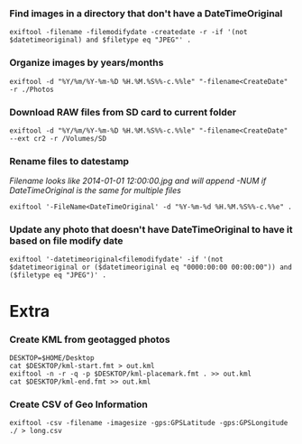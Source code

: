 
### Find images in a directory that don't have a DateTimeOriginal ###

    exiftool -filename -filemodifydate -createdate -r -if '(not $datetimeoriginal) and $filetype eq "JPEG"' .

### Organize images by years/months

    exiftool -d "%Y/%m/%Y-%m-%D %H.%M.%S%%-c.%%le" "-filename<CreateDate" -r ./Photos

### Download RAW files from SD card to current folder

    exiftool -d "%Y/%m/%Y-%m-%D %H.%M.%S%%-c.%%le" "-filename<CreateDate" --ext cr2 -r /Volumes/SD

### Rename files to datestamp

*Filename looks like 2014-01-01 12:00:00.jpg and will append -NUM if DateTimeOriginal is the same for multiple files*

    exiftool '-FileName<DateTimeOriginal' -d "%Y-%m-%d %H.%M.%S%%-c.%%e" .  
    
### Update any photo that doesn't have DateTimeOriginal to have it based on file modify date

    exiftool '-datetimeoriginal<filemodifydate' -if '(not $datetimeoriginal or ($datetimeoriginal eq "0000:00:00 00:00:00")) and ($filetype eq "JPEG")' .
    
# Extra

### Create KML from geotagged photos

	DESKTOP=$HOME/Desktop
	cat $DESKTOP/kml-start.fmt > out.kml
	exiftool -n -r -q -p $DESKTOP/kml-placemark.fmt . >> out.kml
	cat $DESKTOP/kml-end.fmt >> out.kml

### Create CSV of Geo Information

	exiftool -csv -filename -imagesize -gps:GPSLatitude -gps:GPSLongitude ./ > long.csv
